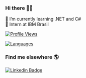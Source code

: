 ### Hi there 👋👸

🌱 I’m currently learning .NET and C#  
🚀 Intern at IBM Brasil  
  

[![Profile Views](https://komarev.com/ghpvc/?username=vanessaidenny&color=lightgrey)](https://github.com/vanessaidenny)  

[![Languages](https://github-readme-stats.vercel.app/api/top-langs/?username=vanessaidenny&layout=compact)](https://github.com/vanessaidenny)

### Find me elsewhere 🌎

[![Linkedin Badge](https://img.shields.io/badge/-LinkedIn-blue?style=flat-square&logo=Linkedin&logoColor=white&link=https://www.linkedin.com/in/vanessaidenny/)](https://www.linkedin.com/in/vanessaidenny/)

<!--
**vanessaidenny/vanessaidenny** is a ✨ _special_ ✨ repository because its `README.md` (this file) appears on your GitHub profile.

Here are some ideas to get you started:

- 🔭 I’m currently working on ...
- 🌱 I’m currently learning ...
- 👯 I’m looking to collaborate on ...
- 🤔 I’m looking for help with ...
- 💬 Ask me about ...
- 📫 How to reach me: ...
- 😄 Pronouns: ...
- ⚡ Fun fact: ...
-->
